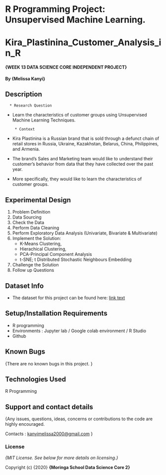 # R Programming Project: Unsupervised Machine Learning.

# Kira_Plastinina_Customer_Analysis_in_R

#### {WEEK 13 DATA SCIENCE CORE INDEPENDENT PROJECT}

#### By **{Melissa Kanyi}**

## Description

      * Research Question
 
 * Learn the characteristics of customer groups using Unsupervised Machine Learning Techniques.
 
        * Context
        
* Kira Plastinina is a Russian brand that is sold through a defunct chain of retail stores in Russia, Ukraine, Kazakhstan, Belarus, China, Philippines, and Armenia. 
* The brand’s Sales and Marketing team would like to understand their customer’s behavior from data that they have collected over the past year.
* More specifically, they would like to learn the characteristics of customer groups.


## Experimental Design

1. Problem Definition
2. Data Sourcing
3. Check the Data
4. Perform Data Cleaning
5. Perform Exploratory Data Analysis  (Univariate, Bivariate & Multivariate)
6. Implement the Solution: 
    * K-Means Clustering, 
    * Hierachical Clustering,
    * PCA-Principal Component Analysis
    * t-SNE; t Distributed Stochastic Neighbours Embedding
7. Challenge the Solution
8. Follow up Questions

## Dataset Info
*  The dataset for this project can be found here: [link text](http://bit.ly/EcommerceCustomersDataset)

## Setup/Installation Requirements

* R programming
* Environments : Jupyter lab / Google colab environment / R Studio
* Github

## Known Bugs

{There are no known bugs in this project. }

## Technologies Used

R Programming

## Support and contact details

{Any issues, questions, ideas, concerns or contributions to the code are highly encouraged.

 Contacts : kanyimelissa2000@gmail.com }
 
### License

*{MIT License. See below for more details on licensing.}*

Copyright (c) {2020} **{Moringa School Data Science Core 2}**
